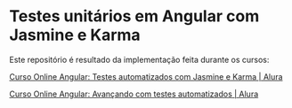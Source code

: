 # Testes unitários em Angular com Jasmine e Karma

Este repositório é resultado da implementação feita durante os cursos: 

[Curso Online Angular: Testes automatizados com Jasmine e Karma | Alura](https://cursos.alura.com.br/course/angular-testes-automatizados-jasmin-karma)

[Curso Online Angular: Avançando com testes automatizados | Alura](https://cursos.alura.com.br/course/angular-avancando-testes-automatizados)

